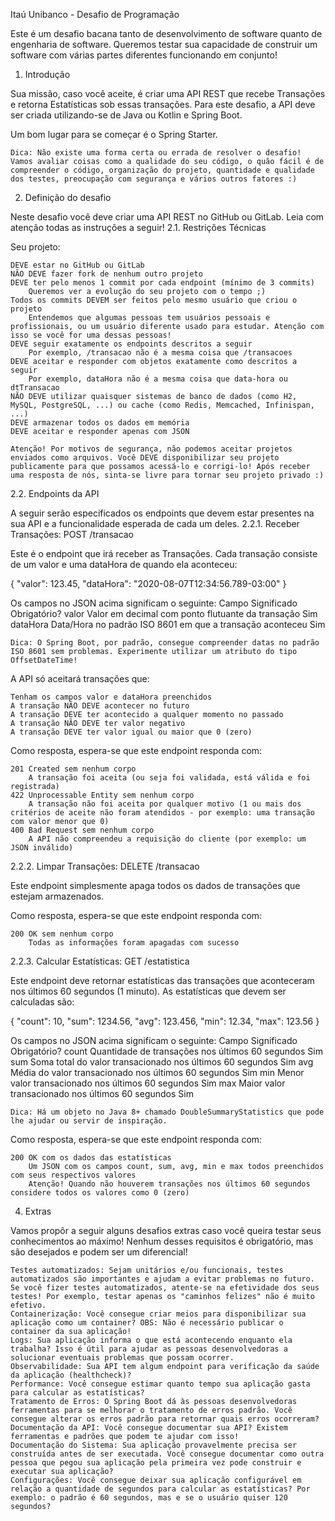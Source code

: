 Itaú Unibanco - Desafio de Programação

Este é um desafio bacana tanto de desenvolvimento de software quanto de engenharia de software. Queremos testar sua capacidade de construir um software com várias partes diferentes funcionando em conjunto!
1. Introdução

Sua missão, caso você aceite, é criar uma API REST que recebe Transações e retorna Estatísticas sob essas transações. Para este desafio, a API deve ser criada utilizando-se de Java ou Kotlin e Spring Boot.

Um bom lugar para se começar é o Spring Starter.

    Dica: Não existe uma forma certa ou errada de resolver o desafio! Vamos avaliar coisas como a qualidade do seu código, o quão fácil é de compreender o código, organização do projeto, quantidade e qualidade dos testes, preocupação com segurança e vários outros fatores :)

2. Definição do desafio

Neste desafio você deve criar uma API REST no GitHub ou GitLab. Leia com atenção todas as instruções a seguir!
2.1. Restrições Técnicas

Seu projeto:

    DEVE estar no GitHub ou GitLab
    NÃO DEVE fazer fork de nenhum outro projeto
    DEVE ter pelo menos 1 commit por cada endpoint (mínimo de 3 commits)
        Queremos ver a evolução do seu projeto com o tempo ;)
    Todos os commits DEVEM ser feitos pelo mesmo usuário que criou o projeto
        Entendemos que algumas pessoas tem usuários pessoais e profissionais, ou um usuário diferente usado para estudar. Atenção com isso se você for uma dessas pessoas!
    DEVE seguir exatamente os endpoints descritos a seguir
        Por exemplo, /transacao não é a mesma coisa que /transacoes
    DEVE aceitar e responder com objetos exatamente como descritos a seguir
        Por exemplo, dataHora não é a mesma coisa que data-hora ou dtTransacao
    NÃO DEVE utilizar quaisquer sistemas de banco de dados (como H2, MySQL, PostgreSQL, ...) ou cache (como Redis, Memcached, Infinispan, ...)
    DEVE armazenar todos os dados em memória
    DEVE aceitar e responder apenas com JSON

    Atenção! Por motivos de segurança, não podemos aceitar projetos enviados como arquivos. Você DEVE disponibilizar seu projeto publicamente para que possamos acessá-lo e corrigi-lo! Após receber uma resposta de nós, sinta-se livre para tornar seu projeto privado :)

2.2. Endpoints da API

A seguir serão especificados os endpoints que devem estar presentes na sua API e a funcionalidade esperada de cada um deles.
2.2.1. Receber Transações: POST /transacao

Este é o endpoint que irá receber as Transações. Cada transação consiste de um valor e uma dataHora de quando ela aconteceu:

{
    "valor": 123.45,
    "dataHora": "2020-08-07T12:34:56.789-03:00"
}

Os campos no JSON acima significam o seguinte:
Campo 	Significado 	Obrigatório?
valor 	Valor em decimal com ponto flutuante da transação 	Sim
dataHora 	Data/Hora no padrão ISO 8601 em que a transação aconteceu 	Sim

    Dica: O Spring Boot, por padrão, consegue compreender datas no padrão ISO 8601 sem problemas. Experimente utilizar um atributo do tipo OffsetDateTime!

A API só aceitará transações que:

    Tenham os campos valor e dataHora preenchidos
    A transação NÃO DEVE acontecer no futuro
    A transação DEVE ter acontecido a qualquer momento no passado
    A transação NÃO DEVE ter valor negativo
    A transação DEVE ter valor igual ou maior que 0 (zero)

Como resposta, espera-se que este endpoint responda com:

    201 Created sem nenhum corpo
        A transação foi aceita (ou seja foi validada, está válida e foi registrada)
    422 Unprocessable Entity sem nenhum corpo
        A transação não foi aceita por qualquer motivo (1 ou mais dos critérios de aceite não foram atendidos - por exemplo: uma transação com valor menor que 0)
    400 Bad Request sem nenhum corpo
        A API não compreendeu a requisição do cliente (por exemplo: um JSON inválido)

2.2.2. Limpar Transações: DELETE /transacao

Este endpoint simplesmente apaga todos os dados de transações que estejam armazenados.

Como resposta, espera-se que este endpoint responda com:

    200 OK sem nenhum corpo
        Todas as informações foram apagadas com sucesso

2.2.3. Calcular Estatísticas: GET /estatistica

Este endpoint deve retornar estatísticas das transações que aconteceram nos últimos 60 segundos (1 minuto). As estatísticas que devem ser calculadas são:

{
    "count": 10,
    "sum": 1234.56,
    "avg": 123.456,
    "min": 12.34,
    "max": 123.56
}

Os campos no JSON acima significam o seguinte:
Campo 	Significado 	Obrigatório?
count 	Quantidade de transações nos últimos 60 segundos 	Sim
sum 	Soma total do valor transacionado nos últimos 60 segundos 	Sim
avg 	Média do valor transacionado nos últimos 60 segundos 	Sim
min 	Menor valor transacionado nos últimos 60 segundos 	Sim
max 	Maior valor transacionado nos últimos 60 segundos 	Sim

    Dica: Há um objeto no Java 8+ chamado DoubleSummaryStatistics que pode lhe ajudar ou servir de inspiração.

Como resposta, espera-se que este endpoint responda com:

    200 OK com os dados das estatísticas
        Um JSON com os campos count, sum, avg, min e max todos preenchidos com seus respectivos valores
        Atenção! Quando não houverem transações nos últimos 60 segundos considere todos os valores como 0 (zero)

4. Extras

Vamos propôr a seguir alguns desafios extras caso você queira testar seus conhecimentos ao máximo! Nenhum desses requisitos é obrigatório, mas são desejados e podem ser um diferencial!

    Testes automatizados: Sejam unitários e/ou funcionais, testes automatizados são importantes e ajudam a evitar problemas no futuro. Se você fizer testes automatizados, atente-se na efetividade dos seus testes! Por exemplo, testar apenas os "caminhos felizes" não é muito efetivo.
    Containerização: Você consegue criar meios para disponibilizar sua aplicação como um container? OBS: Não é necessário publicar o container da sua aplicação!
    Logs: Sua aplicação informa o que está acontecendo enquanto ela trabalha? Isso é útil para ajudar as pessoas desenvolvedoras a solucionar eventuais problemas que possam ocorrer.
    Observabilidade: Sua API tem algum endpoint para verificação da saúde da aplicação (healthcheck)?
    Performance: Você consegue estimar quanto tempo sua aplicação gasta para calcular as estatísticas?
    Tratamento de Erros: O Spring Boot dá às pessoas desenvolvedoras ferramentas para se melhorar o tratamento de erros padrão. Você consegue alterar os erros padrão para retornar quais erros ocorreram?
    Documentação da API: Você consegue documentar sua API? Existem ferramentas e padrões que podem te ajudar com isso!
    Documentação do Sistema: Sua aplicação provavelmente precisa ser construída antes de ser executada. Você consegue documentar como outra pessoa que pegou sua aplicação pela primeira vez pode construir e executar sua aplicação?
    Configurações: Você consegue deixar sua aplicação configurável em relação a quantidade de segundos para calcular as estatísticas? Por exemplo: o padrão é 60 segundos, mas e se o usuário quiser 120 segundos?

